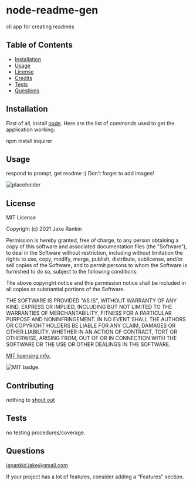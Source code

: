 # node-readme-gen

cli app for creating readmes

## Table of Contents

- [Installation](#installation)
- [Usage](#usage)
- [License](#license)
- [Credits](#credits)
- [Tests](#tests)
- [Questions](#questions)

## Installation

First of all, install [node](https://nodejs.org/en/).
Here are the list of commands used to get the application working:

npm install inquirer

## Usage

respond to prompt, get readme :)
Don't forget to add images! 

![placeholder](https://via.placeholder.com/150)

## License

MIT License

Copyright (c) 2021 Jake Rankin

Permission is hereby granted, free of charge, to any person obtaining a copy
of this software and associated documentation files (the "Software"), to deal
in the Software without restriction, including without limitation the rights
to use, copy, modify, merge, publish, distribute, sublicense, and/or sell
copies of the Software, and to permit persons to whom the Software is
furnished to do so, subject to the following conditions:

The above copyright notice and this permission notice shall be included in all
copies or substantial portions of the Software.

THE SOFTWARE IS PROVIDED "AS IS", WITHOUT WARRANTY OF ANY KIND, EXPRESS OR
IMPLIED, INCLUDING BUT NOT LIMITED TO THE WARRANTIES OF MERCHANTABILITY,
FITNESS FOR A PARTICULAR PURPOSE AND NONINFRINGEMENT. IN NO EVENT SHALL THE
AUTHORS OR COPYRIGHT HOLDERS BE LIABLE FOR ANY CLAIM, DAMAGES OR OTHER
LIABILITY, WHETHER IN AN ACTION OF CONTRACT, TORT OR OTHERWISE, ARISING FROM,
OUT OF OR IN CONNECTION WITH THE SOFTWARE OR THE USE OR OTHER DEALINGS IN THE
SOFTWARE.

[MIT licensing info.](https://choosealicense.com/licenses/mit/)

![MIT badge.](https://img.shields.io/badge/license-MIT-brightgreen)

## Contributing

nothing to [shout out](URLs)

## Tests

no testing procedures/coverage.

## Questions

japankid.jake@gmail.com

If your project has a lot of features, consider adding a "Features" section.
